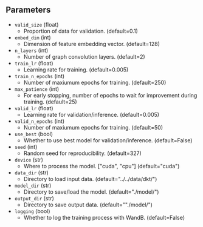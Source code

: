 ## Parameters

- `valid_size` (float)
  - Proportion of data for validation. (default=0.1)
- `embed_dim` (int)
  - Dimension of feature embedding vector. (default=128)
- `n_layers` (int)
  - Number of graph convolution layers. (default=2)
- `train_lr` (float)
  - Learning rate for training. (default=0.005)
- `train_n_epochs` (int)
  - Number of maxiumum epochs for training. (default=250)
- `max_patience` (int)
  - For early stopping, number of epochs to wait for improvement during training. (default=25)
- `valid_lr` (float)
  - Learning rate for validation/inference. (default=0.005)
- `valid_n_epochs` (int)
  - Number of maxiumum epochs for training. (default=50)
- `use_best` (bool)
  - Whether to use best model for validation/inference. (default=False)
- `seed` (int)
  - Random seed for reproducibility. (default=327)
- `device` (str)
  - Where to process the model. ["cuda", "cpu"] (default="cuda")
- `data_dir` (str)
  - Directory to load input data. (default="../../data/dkt/")
- `model_dir` (str)
  - Directory to save/load the model. (default="./model/")
- `output_dir` (str)
  - Directory to save output data. (default=""./model/")
- `logging` (bool)
  - Whether to log the training process with WandB. (default=False)